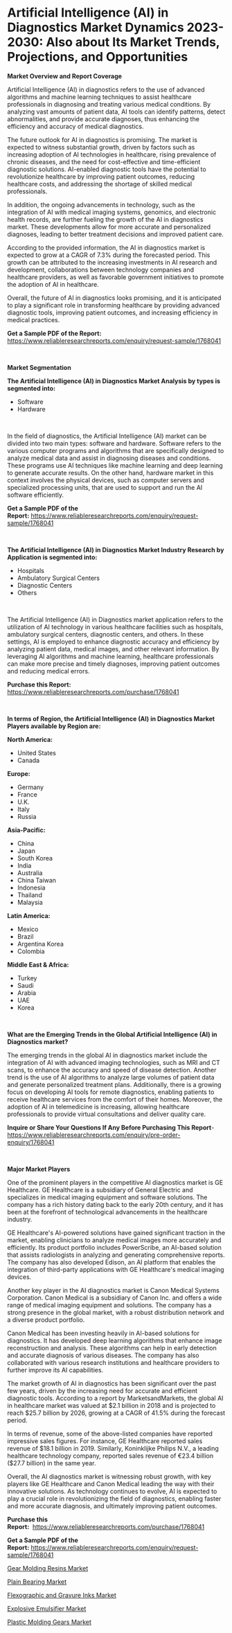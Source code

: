 <p><h1>Artificial Intelligence (AI) in Diagnostics Market Dynamics 2023-2030: Also about Its Market Trends, Projections, and Opportunities</h1></p><p><strong>Market Overview and Report Coverage</strong></p>
<p><p>Artificial Intelligence (AI) in diagnostics refers to the use of advanced algorithms and machine learning techniques to assist healthcare professionals in diagnosing and treating various medical conditions. By analyzing vast amounts of patient data, AI tools can identify patterns, detect abnormalities, and provide accurate diagnoses, thus enhancing the efficiency and accuracy of medical diagnostics.</p><p>The future outlook for AI in diagnostics is promising. The market is expected to witness substantial growth, driven by factors such as increasing adoption of AI technologies in healthcare, rising prevalence of chronic diseases, and the need for cost-effective and time-efficient diagnostic solutions. AI-enabled diagnostic tools have the potential to revolutionize healthcare by improving patient outcomes, reducing healthcare costs, and addressing the shortage of skilled medical professionals.</p><p>In addition, the ongoing advancements in technology, such as the integration of AI with medical imaging systems, genomics, and electronic health records, are further fueling the growth of the AI in diagnostics market. These developments allow for more accurate and personalized diagnoses, leading to better treatment decisions and improved patient care.</p><p>According to the provided information, the AI in diagnostics market is expected to grow at a CAGR of 7.3% during the forecasted period. This growth can be attributed to the increasing investments in AI research and development, collaborations between technology companies and healthcare providers, as well as favorable government initiatives to promote the adoption of AI in healthcare.</p><p>Overall, the future of AI in diagnostics looks promising, and it is anticipated to play a significant role in transforming healthcare by providing advanced diagnostic tools, improving patient outcomes, and increasing efficiency in medical practices.</p></p>
<p><strong>Get a Sample PDF of the Report:</strong> <a href="https://www.reliableresearchreports.com/enquiry/request-sample/1768041">https://www.reliableresearchreports.com/enquiry/request-sample/1768041</a></p>
<p>&nbsp;</p>
<p><strong>Market Segmentation</strong></p>
<p><strong>The Artificial Intelligence (AI) in Diagnostics Market Analysis by types is segmented into:</strong></p>
<p><ul><li>Software</li><li>Hardware</li></ul></p>
<p>&nbsp;</p>
<p><p>In the field of diagnostics, the Artificial Intelligence (AI) market can be divided into two main types: software and hardware. Software refers to the various computer programs and algorithms that are specifically designed to analyze medical data and assist in diagnosing diseases and conditions. These programs use AI techniques like machine learning and deep learning to generate accurate results. On the other hand, hardware market in this context involves the physical devices, such as computer servers and specialized processing units, that are used to support and run the AI software efficiently.</p></p>
<p><strong>Get a Sample PDF of the Report:</strong>&nbsp;<a href="https://www.reliableresearchreports.com/enquiry/request-sample/1768041">https://www.reliableresearchreports.com/enquiry/request-sample/1768041</a></p>
<p>&nbsp;</p>
<p><strong>The Artificial Intelligence (AI) in Diagnostics Market Industry Research by Application is segmented into:</strong></p>
<p><ul><li>Hospitals</li><li>Ambulatory Surgical Centers</li><li>Diagnostic Centers</li><li>Others</li></ul></p>
<p>&nbsp;</p>
<p><p>The Artificial Intelligence (AI) in Diagnostics market application refers to the utilization of AI technology in various healthcare facilities such as hospitals, ambulatory surgical centers, diagnostic centers, and others. In these settings, AI is employed to enhance diagnostic accuracy and efficiency by analyzing patient data, medical images, and other relevant information. By leveraging AI algorithms and machine learning, healthcare professionals can make more precise and timely diagnoses, improving patient outcomes and reducing medical errors.</p></p>
<p><strong>Purchase this Report:</strong>&nbsp; <a href="https://www.reliableresearchreports.com/purchase/1768041">https://www.reliableresearchreports.com/purchase/1768041</a></p>
<p>&nbsp;</p>
<p><strong>In terms of Region, the Artificial Intelligence (AI) in Diagnostics Market Players available by Region are:</strong></p>
<p>
    <p> <strong> North America: </strong>
        <ul>
            <li>United States</li>
            <li>Canada</li>
        </ul>
        </p> 
    <p> <strong> Europe: </strong>
        <ul>
            <li>Germany</li>
            <li>France</li>
            <li>U.K.</li>
            <li>Italy</li>
            <li>Russia</li>
        </ul>
        </p> 
    <p> <strong> Asia-Pacific: </strong>
        <ul>
            <li>China</li>
            <li>Japan</li>
            <li>South Korea</li>
            <li>India</li>
            <li>Australia</li>
            <li>China Taiwan</li>
            <li>Indonesia</li>
            <li>Thailand</li>
            <li>Malaysia</li>
        </ul>
        </p> 
    <p> <strong> Latin America: </strong>
        <ul>
            <li>Mexico</li>
            <li>Brazil</li>
            <li>Argentina Korea</li>
            <li>Colombia</li>
        </ul>
        </p> 
    <p> <strong> Middle East & Africa: </strong>
        <ul>
            <li>Turkey</li>
            <li>Saudi</li>
            <li>Arabia</li>
            <li>UAE</li>
            <li>Korea</li>
        </ul>
    </p>
    </p>
<p>&nbsp;</p>
<p><strong>What are the Emerging Trends in the Global Artificial Intelligence (AI) in Diagnostics market?</strong></p>
<p><p>The emerging trends in the global AI in diagnostics market include the integration of AI with advanced imaging technologies, such as MRI and CT scans, to enhance the accuracy and speed of disease detection. Another trend is the use of AI algorithms to analyze large volumes of patient data and generate personalized treatment plans. Additionally, there is a growing focus on developing AI tools for remote diagnostics, enabling patients to receive healthcare services from the comfort of their homes. Moreover, the adoption of AI in telemedicine is increasing, allowing healthcare professionals to provide virtual consultations and deliver quality care.</p></p>
<p><strong>Inquire or Share Your Questions If Any Before Purchasing This Report</strong>- <a href="https://www.reliableresearchreports.com/enquiry/pre-order-enquiry/1768041">https://www.reliableresearchreports.com/enquiry/pre-order-enquiry/1768041</a></p>
<p>&nbsp;</p>
<p><strong>Major Market Players</strong></p>
<p><p>One of the prominent players in the competitive AI diagnostics market is GE Healthcare. GE Healthcare is a subsidiary of General Electric and specializes in medical imaging equipment and software solutions. The company has a rich history dating back to the early 20th century, and it has been at the forefront of technological advancements in the healthcare industry.</p><p>GE Healthcare's AI-powered solutions have gained significant traction in the market, enabling clinicians to analyze medical images more accurately and efficiently. Its product portfolio includes PowerScribe, an AI-based solution that assists radiologists in analyzing and generating comprehensive reports. The company has also developed Edison, an AI platform that enables the integration of third-party applications with GE Healthcare's medical imaging devices.</p><p>Another key player in the AI diagnostics market is Canon Medical Systems Corporation. Canon Medical is a subsidiary of Canon Inc. and offers a wide range of medical imaging equipment and solutions. The company has a strong presence in the global market, with a robust distribution network and a diverse product portfolio.</p><p>Canon Medical has been investing heavily in AI-based solutions for diagnostics. It has developed deep learning algorithms that enhance image reconstruction and analysis. These algorithms can help in early detection and accurate diagnosis of various diseases. The company has also collaborated with various research institutions and healthcare providers to further improve its AI capabilities.</p><p>The market growth of AI in diagnostics has been significant over the past few years, driven by the increasing need for accurate and efficient diagnostic tools. According to a report by MarketsandMarkets, the global AI in healthcare market was valued at $2.1 billion in 2018 and is projected to reach $25.7 billion by 2026, growing at a CAGR of 41.5% during the forecast period.</p><p>In terms of revenue, some of the above-listed companies have reported impressive sales figures. For instance, GE Healthcare reported sales revenue of $18.1 billion in 2019. Similarly, Koninklijke Philips N.V., a leading healthcare technology company, reported sales revenue of €23.4 billion ($27.7 billion) in the same year.</p><p>Overall, the AI diagnostics market is witnessing robust growth, with key players like GE Healthcare and Canon Medical leading the way with their innovative solutions. As technology continues to evolve, AI is expected to play a crucial role in revolutionizing the field of diagnostics, enabling faster and more accurate diagnosis, and ultimately improving patient outcomes.</p></p>
<p><strong>Purchase this Report:</strong>&nbsp;&nbsp;<a href="https://www.reliableresearchreports.com/purchase/1768041">https://www.reliableresearchreports.com/purchase/1768041</a></p>
<p></p>
<p><strong>Get a Sample PDF of the Report:</strong>&nbsp;<a href="https://www.reliableresearchreports.com/enquiry/request-sample/1768041">https://www.reliableresearchreports.com/enquiry/request-sample/1768041</a></p>
<p><p><a href="https://www.linkedin.com/pulse/gear-molding-resins-market-size-growth-forecast-from-2023/">Gear Molding Resins Market</a></p><p><a href="https://medium.com/@yjwzfixtb68151/plain-bearing-market-analysis-and-sze-forecasted-for-period-from-2023-to-2030-7ec857feeee1">Plain Bearing Market</a></p><p><a href="https://www.linkedin.com/pulse/flexographic-gravure-inks-market-size-growth-forecast-from-2023/">Flexographic and Gravure Inks Market</a></p><p><a href="https://medium.com/@besaagolli28/explosive-emulsifier-market-size-and-market-trends-complete-industry-overview-2023-to-2030-352d388f5bf1">Explosive Emulsifier Market</a></p><p><a href="https://www.linkedin.com/pulse/plastic-molding-gears-market-insights-players-forecast/">Plastic Molding Gears Market</a></p></p>